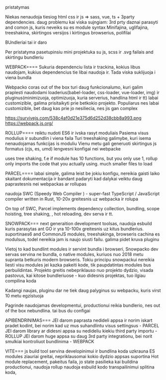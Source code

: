 pristatymas

Niekas nenaudoja tiesiog html css ir js => sass, vue, ts + 3party dependencies.
daug problemu kai viska sujngiam:
3rd prty daznai parasyti and comon js, kuris neveiks su es module syntax
Minifajina, uglifajina, treeshakina, skirtingos versijos i kirtingus browserius, polifilai

BUndleriai tai ir daro

Per pristatyma pasetupinsiu mini projektuka su js, scss ir .svg failais and skirtingu bundleriu

WEBPACK====
Sukuria dependenciu lista ir trackina, kokius libus naudojam, kukius dependencius tie libai naudoja ir. Tada viska suklijuoja i viena bundla

Webpacko coras out of the box turi daug funkcionalumo, kuri galim praplesti naudodami loaderius(babel-loader, css-loader, vue-loader, img) ir pluginus(minimizuoja, optimizuoja, kuria serverius, handlina html ir tt)
labai customizible, galima prisitaikyti prie betkokio projekto.
Populiarus nes labai customizible, bet daug kas prie jo nesiliecia, nes jis gan complex

https://survivejs.com/538c4af0d21e375d6d252d38cbb8a993.png
https://webpack.js.org/

ROLLUP====
reiktu nudoti ES6 ir ivska rasyt moduliais
Pasiema visus modulius ir subundlin i viena faila
Turi treeshaking galimybe, kuri isema nenaudojamas funkcijas is moduliu
Vienu metu gali generuoti skirtingus js formatus (cjs, es, umd)
lengvesni konfigai nei webpacke

uses tree shaking, f.e if module has 10 functions, but you only use 1, rollup only imports the code that you actually using. much smaller files to load

PARCEL====
labai simple, galima leist be jokiu konfigu, nereikia gaisti laiko skaitant dokumentacija ir bandant padaryti kad dalykai veiktu daug paprastesnis nei webpackas ar rollupas

naudoja SWC (Speedy Web Compiler ) - super-fast TypeScript / JavaScript compiler written in Rust, 10-20x greitesnis uz webpacka ir rolupa

On top of SWC, Parcel implements dependency collection, bundling, scope hoisting, tree shaking, , hot reloading, dev serva ir tt.

SNOWPACK===
next generaition development toolsas, naudoja esbuild kuris parasytas ant GO ir yra 10-100x greitesnis uz kitus bundlerius.
suportinaes6 and CommonJS modules, treeshakinga, browseris cachina es modulsus, todel nereikia jam is naujo siusti failu. galima pidet kruva pluginu

Vietoj to kad bundlint modules ir servint bundla i browseri, Snowpacko dev servas servina ne bundla, o native modules, kuriuos nuo 2018 metu supranta betkuris modern browseris. Tokiu principu snowpackui nereikia liesti visu modules jei kazka pakeiti kode, tik paupdatintas modules bus perbuildintas. Projekto greitis nebepriklauso nuo projekto dydzio, visada pastovus, kai kitose bundleriuose - kuo didesnis projektas, tuo ilgiau compilina koda

Kadangi naujas, pluginu dar ne tiek daug palyginus su webpacku, kuris virst 10 metu egzistuoja

Pagrinde naudojamas developmentui, productionui reikia bundlerio, nes out of the box nebundlina. tai bus du configai

APIBENDRINIMAS===
JEI darom paprasta nedideli appsa ir norim iskart pradet kodint, bei norim kad uz mus suhandlintu visus settingsus - PARCEL
JEI darom library ar didesni appsa su nedideliu kiekiu third party importu - ROLLUP
JEI darom huge appsa su daug 3rd party integrationu, bei norit smulkiai kontroliuot bundlinima - WEBPACK

VITE===
js build tool
servina developinimui ir bundlina koda
uzkrauna ES modules ziauriai greitai, nepriklausomai kokio dydzio appsas
suportina Hot module replacement, pakeitus faila, jo state pasilieka
kai buildina productionui, naudoja rollup
naudoja esbuild kodo transpailinimui
splitina koda,
